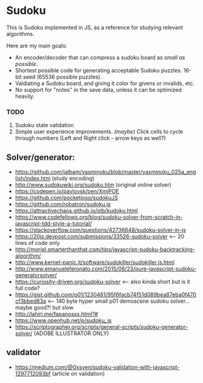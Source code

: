 # Sudoku
This is Sudoku implemented in JS, as a reference for studying relevant algorithms. 

Here are my main goals:

- An encoder/decoder that can compress a sudoku board as _small as possible_.
- Shortest possible code for generating acceptable Sudoku puzzles. 16-bit seed (65536 possible puzzles).
- Valdiating a Sudoku board, and giving it color for givens or invalids, etc.
- No support for "notes" in the save data, unless it can be optimized heavily.

### TODO
1. Sudoku state validation
2. Simple user experience improvements. _(maybe)_ Click cells to cycle through numbers (Left and Right click - arrow keys as well?)

## Solver/generator: 
- https://github.com/jalbam/yasminoku/blob/master/yasminoku_025a_english/index.htm (study encoding)
- http://www.sudokuwiki.org/sudoku.htm (original online solver)
- https://codepen.io/pavlovsk/pen/XmjPOE
- https://github.com/pocketjoso/sudokuJS
- https://github.com/robatron/sudoku.js
- https://attractivechaos.github.io/plb/kudoku.html
- https://www.codefellows.org/blog/sudoku-solver-from-scratch-in-javascript-tdd-style-a-tutorial/
- https://stackoverflow.com/questions/42736648/sudoku-solver-in-js
- https://20js.devpost.com/submissions/33526-sudoku-solver  <-- 20 lines of code only
- http://moriel.smarterthanthat.com/tips/javascript-sudoku-backtracking-algorithm/
- http://www.kernel-panic.it/software/sudokiller/sudokiller.js.html
- http://www.emanueleferonato.com/2015/06/23/pure-javascript-sudoku-generatorsolver/
-  https://curiosity-driven.org/sudoku-solver <-- also kinda short but is it full code?
- https://gist.github.com/p01/1230481/95f6facb74f51d089bea87eba0f470cf3bbed83a <-- 140 byte hyper small p01 demoscene sudoku solver... maybe good?! but slow
- http://lahiri.me/fapanosss.html?#
- https://www.openhub.net/p/sudoku_js
- https://scriptographer.org/scripts/general-scripts/sudoku-generator-solver/   (ADOBE ILLUSTRATOR ONLY)

## validator
- https://medium.com/@0xsven/sudoku-validation-with-javascript-1297712093bf (article on validation)